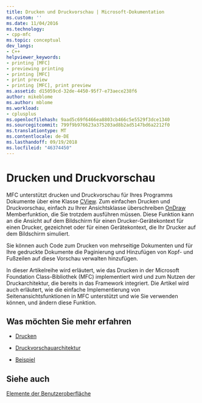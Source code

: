 ```yaml
---
title: Drucken und Druckvorschau | Microsoft-Dokumentation
ms.custom: ''
ms.date: 11/04/2016
ms.technology:
- cpp-mfc
ms.topic: conceptual
dev_langs:
- C++
helpviewer_keywords:
- printing [MFC]
- previewing printing
- printing [MFC]
- print preview
- printing [MFC], print preview
ms.assetid: d15059cd-32de-4450-95f7-e73aece238f6
author: mikeblome
ms.author: mblome
ms.workload:
- cplusplus
ms.openlocfilehash: 9aad5c69f6466ea8803cb466c5e5529f3dce1340
ms.sourcegitcommit: 799f9b976623a375203ad8b2ad5147bd6a2212f0
ms.translationtype: MT
ms.contentlocale: de-DE
ms.lasthandoff: 09/19/2018
ms.locfileid: "46374450"
---
```

# <a name="printing-and-print-preview"></a>Drucken und Druckvorschau

MFC unterstützt drucken und Druckvorschau für Ihres Programms Dokumente über eine Klasse [CView](../mfc/reference/cview-class.md). Zum einfachen Drucken und Druckvorschau, einfach zu Ihrer Ansichtsklasse überschreiben [OnDraw](../mfc/reference/cview-class.md#ondraw) Memberfunktion, die Sie trotzdem ausführen müssen. Diese Funktion kann an die Ansicht auf dem Bildschirm für einen Drucker-Gerätekontext für einen Drucker, gezeichnet oder für einen Gerätekontext, die Ihr Drucker auf dem Bildschirm simuliert.

Sie können auch Code zum Drucken von mehrseitige Dokumenten und für Ihre gedruckte Dokumente die Paginierung und Hinzufügen von Kopf- und Fußzeilen auf diese Vorschau verwalten hinzufügen.

In dieser Artikelreihe wird erläutert, wie das Drucken in der Microsoft Foundation Class-Bibliothek (MFC) implementiert wird und zum Nutzen der Druckarchitektur, die bereits in das Framework integriert. Die Artikel wird auch erläutert, wie die einfache Implementierung von Seitenansichtsfunktionen in MFC unterstützt und wie Sie verwenden können, und ändern diese Funktion.

## <a name="what-do-you-want-to-know-more-about"></a>Was möchten Sie mehr erfahren

- [Drucken](../mfc/printing.md)

- [Druckvorschauarchitektur](../mfc/print-preview-architecture.md)

- [Beispiel](../visual-cpp-samples.md)

## <a name="see-also"></a>Siehe auch

[Elemente der Benutzeroberfläche](../mfc/user-interface-elements-mfc.md)
